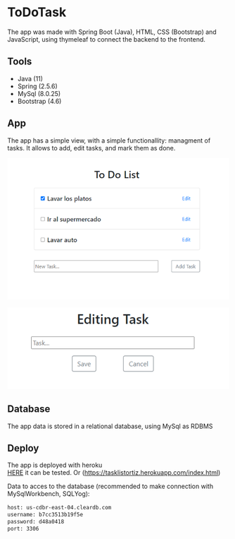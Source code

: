 # ToDoTask

The app was made with Spring Boot (Java), HTML, CSS (Bootstrap) and JavaScript, using thymeleaf to connect the backend
to the frontend.

## Tools

- Java (11)
- Spring (2.5.6)
- MySql (8.0.25)
- Bootstrap (4.6)

## App

The app has a simple view, with a simple functionallity: managment of tasks. It allows to add, edit tasks, and mark them as done.

![alt text](https://github.com/OrtizGeronimo/ToDoTask/blob/master/files/Index.png?raw=true)

![alt text](https://github.com/OrtizGeronimo/ToDoTask/blob/master/files/Edit.png?raw=true)

## Database

The app data is stored in a relational database, using MySql as RDBMS 

## Deploy

The app is deployed with heroku <br>
[HERE](https://tasklistortiz.herokuapp.com/index.html) it can be tested. Or (https://tasklistortiz.herokuapp.com/index.html)
<br>

Data to acces to the database (recommended to make connection with MySqlWorkbench, SQLYog):
```
host: us-cdbr-east-04.cleardb.com
username: b7cc3513b19f5e
password: d48a0418
port: 3306
```
